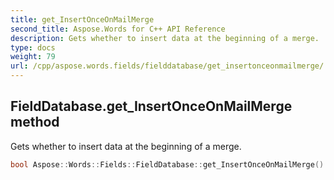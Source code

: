 ```yaml
---
title: get_InsertOnceOnMailMerge
second_title: Aspose.Words for C++ API Reference
description: Gets whether to insert data at the beginning of a merge. 
type: docs
weight: 79
url: /cpp/aspose.words.fields/fielddatabase/get_insertonceonmailmerge/
---
```

## FieldDatabase.get_InsertOnceOnMailMerge method


Gets whether to insert data at the beginning of a merge.

```cpp
bool Aspose::Words::Fields::FieldDatabase::get_InsertOnceOnMailMerge()
```

